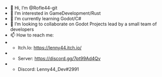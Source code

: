 - 👋 Hi, I’m @Rofle44-git
- 👀 I’m interested in GameDevelopment/Rust
- 🌱 I’m currently learning Godot/C#
- 💞️ I’m looking to collaborate on Godot Projects lead by a small team of developers
- 📫 How to reach me:
- - Itch.Io:  https://lenny44.itch.io/
- - Server:   https://discord.gg/7pt99Ad4Qv
- - Discord:  Lenny44_Dev#2991

<!---
Rofle44-git/Rofle44-git is a ✨ special ✨ repository because its `README.md` (this file) appears on your GitHub profile.
You can click the Preview link to take a look at your changes.
--->

